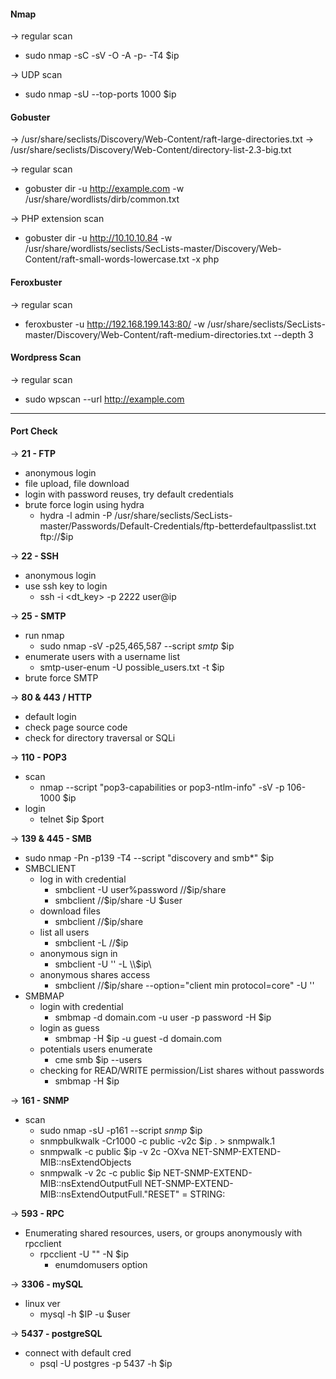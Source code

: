 #### Nmap

-> regular scan

- sudo nmap -sC -sV -O -A -p- -T4 $ip

-> UDP scan

- sudo nmap -sU --top-ports 1000 $ip

#### Gobuster

-> /usr/share/seclists/Discovery/Web-Content/raft-large-directories.txt
-> /usr/share/seclists/Discovery/Web-Content/directory-list-2.3-big.txt

-> regular scan

- gobuster dir -u http://example.com -w /usr/share/wordlists/dirb/common.txt

-> PHP extension scan

- gobuster dir -u http://10.10.10.84 -w /usr/share/wordlists/seclists/SecLists-master/Discovery/Web-Content/raft-small-words-lowercase.txt -x php

#### Feroxbuster

-> regular scan

- feroxbuster -u http://192.168.199.143:80/ -w /usr/share/seclists/SecLists-master/Discovery/Web-Content/raft-medium-directories.txt --depth 3

#### Wordpress Scan

-> regular scan

- sudo wpscan --url http://example.com

---

#### Port Check
-> **21 - FTP**
- anonymous login
- file upload, file download
- login with password reuses, try default credentials
- brute force login using hydra
  - hydra -l admin -P /usr/share/seclists/SecLists-master/Passwords/Default-Credentials/ftp-betterdefaultpasslist.txt ftp://$ip

-> **22 - SSH**
- anonymous login
- use ssh key to login
  - ssh -i <dt_key> -p 2222 user@ip

-> **25 - SMTP**
- run nmap
  - sudo nmap -sV -p25,465,587 --script _smtp_ $ip
- enumerate users with a username list
  - smtp-user-enum -U possible_users.txt -t $ip
- brute force SMTP

-> **80 & 443 / HTTP**
- default login
- check page source code
- check for directory traversal or SQLi

-> **110 - POP3**
- scan
  - nmap --script "pop3-capabilities or pop3-ntlm-info" -sV -p 106-1000 $ip
- login
  - telnet $ip $port

-> **139 & 445 - SMB**
- sudo nmap -Pn -p139 -T4 --script "discovery and smb\*" $ip
- SMBCLIENT
  - log in with credential
    - smbclient -U user%password //$ip/share
    - smbclient //$ip/share -U $user
  - download files
    - smbclient //$ip/share
  - list all users
    - smbclient -L //$ip
  - anonymous sign in
    - smbclient -U '' -L \\\\$ip\\
  - anonymous shares access
    - smbclient //$ip/share --option="client min protocol=core" -U ''
- SMBMAP
  - login with credential
    - smbmap -d domain.com -u user -p password -H $ip
  - login as guess
    - smbmap -H $ip -u guest -d domain.com
  - potentials users enumerate
    - cme smb $ip --users
  - checking for READ/WRITE permission/List shares without passwords
    - smbmap -H $ip

-> **161 - SNMP**
- scan
  - sudo nmap -sU -p161 --script _snmp_ $ip
  - snmpbulkwalk -Cr1000 -c public -v2c $ip . > snmpwalk.1
  - snmpwalk -c public $ip -v 2c -OXva NET-SNMP-EXTEND-MIB::nsExtendObjects
  - snmpwalk -v 2c -c public $ip NET-SNMP-EXTEND-MIB::nsExtendOutputFull NET-SNMP-EXTEND-MIB::nsExtendOutputFull."RESET" = STRING:

-> **593 - RPC**
- Enumerating shared resources, users, or groups anonymously with rpcclient
  - rpcclient -U "" -N $ip
    - enumdomusers option

-> **3306 - mySQL**
- linux ver
  - mysql -h $IP -u $user

-> **5437 - postgreSQL**
- connect with default cred
  - psql -U postgres -p 5437 -h $ip
